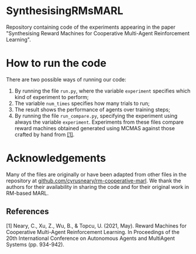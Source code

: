 # SynthesisingRMsMARL

Repository containing code of the experiments appearing in the paper "Synthesising Reward Machines for Cooperative
Multi-Agent Reinforcement Learning".

# How to run the code

There are two possible ways of running our code:

1. By running the file `run.py`, where the variable `experiment` specifies which kind of experiment to perform;
2. The variable `num_times` specifies how many trials to run;
3. The result shows the performance of agents over training steps;
4. By running the file `run_compare.py`, specifying the experiment using always the variable `experiment`. Experiments
   from these files compare reward machines obtained generated using MCMAS against those crafted by hand from [[1]](#1).

# Acknowledgements

Many of the files are originally or have been adapted from other files in the repository
at [github.com/cyrusneary/rm-cooperative-marl](https://github.com/cyrusneary/rm-cooperative-marl). We thank the authors
for their availability in sharing the code and for their original work in RM-based MARL.

## References

<a id="1">[1]</a>
Neary, C., Xu, Z., Wu, B., & Topcu, U. (2021, May).
Reward Machines for Cooperative Multi-Agent Reinforcement Learning.
In Proceedings of the 20th International Conference on Autonomous Agents and MultiAgent Systems (pp. 934-942).

